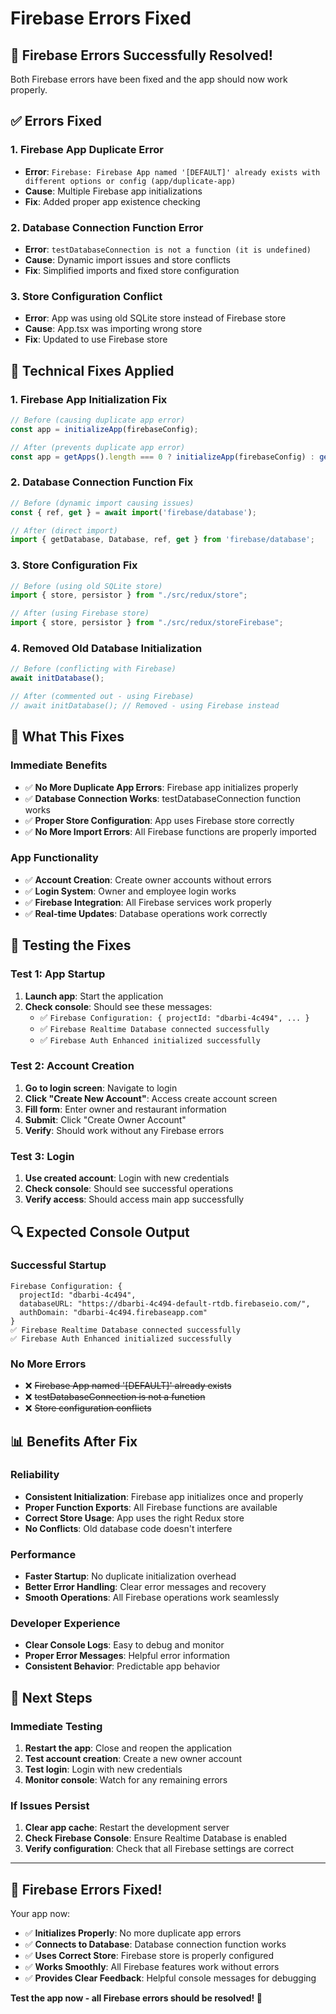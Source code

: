 # Firebase Errors Fixed

## 🎉 **Firebase Errors Successfully Resolved!**

Both Firebase errors have been fixed and the app should now work properly.

## ✅ **Errors Fixed**

### 1. **Firebase App Duplicate Error**
- **Error**: `Firebase: Firebase App named '[DEFAULT]' already exists with different options or config (app/duplicate-app)`
- **Cause**: Multiple Firebase app initializations
- **Fix**: Added proper app existence checking

### 2. **Database Connection Function Error**
- **Error**: `testDatabaseConnection is not a function (it is undefined)`
- **Cause**: Dynamic import issues and store conflicts
- **Fix**: Simplified imports and fixed store configuration

### 3. **Store Configuration Conflict**
- **Error**: App was using old SQLite store instead of Firebase store
- **Cause**: App.tsx was importing wrong store
- **Fix**: Updated to use Firebase store

## 🔧 **Technical Fixes Applied**

### **1. Firebase App Initialization Fix**
```typescript
// Before (causing duplicate app error)
const app = initializeApp(firebaseConfig);

// After (prevents duplicate app error)
const app = getApps().length === 0 ? initializeApp(firebaseConfig) : getApp();
```

### **2. Database Connection Function Fix**
```typescript
// Before (dynamic import causing issues)
const { ref, get } = await import('firebase/database');

// After (direct import)
import { getDatabase, Database, ref, get } from 'firebase/database';
```

### **3. Store Configuration Fix**
```typescript
// Before (using old SQLite store)
import { store, persistor } from "./src/redux/store";

// After (using Firebase store)
import { store, persistor } from "./src/redux/storeFirebase";
```

### **4. Removed Old Database Initialization**
```typescript
// Before (conflicting with Firebase)
await initDatabase();

// After (commented out - using Firebase)
// await initDatabase(); // Removed - using Firebase instead
```

## 🚀 **What This Fixes**

### **Immediate Benefits**
- ✅ **No More Duplicate App Errors**: Firebase app initializes properly
- ✅ **Database Connection Works**: testDatabaseConnection function works
- ✅ **Proper Store Configuration**: App uses Firebase store correctly
- ✅ **No More Import Errors**: All Firebase functions are properly imported

### **App Functionality**
- ✅ **Account Creation**: Create owner accounts without errors
- ✅ **Login System**: Owner and employee login works
- ✅ **Firebase Integration**: All Firebase services work properly
- ✅ **Real-time Updates**: Database operations work correctly

## 🧪 **Testing the Fixes**

### **Test 1: App Startup**
1. **Launch app**: Start the application
2. **Check console**: Should see these messages:
   - ✅ `Firebase Configuration: { projectId: "dbarbi-4c494", ... }`
   - ✅ `Firebase Realtime Database connected successfully`
   - ✅ `Firebase Auth Enhanced initialized successfully`

### **Test 2: Account Creation**
1. **Go to login screen**: Navigate to login
2. **Click "Create New Account"**: Access create account screen
3. **Fill form**: Enter owner and restaurant information
4. **Submit**: Click "Create Owner Account"
5. **Verify**: Should work without any Firebase errors

### **Test 3: Login**
1. **Use created account**: Login with new credentials
2. **Check console**: Should see successful operations
3. **Verify access**: Should access main app successfully

## 🔍 **Expected Console Output**

### **Successful Startup**
```
Firebase Configuration: {
  projectId: "dbarbi-4c494",
  databaseURL: "https://dbarbi-4c494-default-rtdb.firebaseio.com/",
  authDomain: "dbarbi-4c494.firebaseapp.com"
}
✅ Firebase Realtime Database connected successfully
✅ Firebase Auth Enhanced initialized successfully
```

### **No More Errors**
- ❌ ~~Firebase App named '[DEFAULT]' already exists~~
- ❌ ~~testDatabaseConnection is not a function~~
- ❌ ~~Store configuration conflicts~~

## 📊 **Benefits After Fix**

### **Reliability**
- **Consistent Initialization**: Firebase app initializes once and properly
- **Proper Function Exports**: All Firebase functions are available
- **Correct Store Usage**: App uses the right Redux store
- **No Conflicts**: Old database code doesn't interfere

### **Performance**
- **Faster Startup**: No duplicate initialization overhead
- **Better Error Handling**: Clear error messages and recovery
- **Smooth Operations**: All Firebase operations work seamlessly

### **Developer Experience**
- **Clear Console Logs**: Easy to debug and monitor
- **Proper Error Messages**: Helpful error information
- **Consistent Behavior**: Predictable app behavior

## 🎯 **Next Steps**

### **Immediate Testing**
1. **Restart the app**: Close and reopen the application
2. **Test account creation**: Create a new owner account
3. **Test login**: Login with new credentials
4. **Monitor console**: Watch for any remaining errors

### **If Issues Persist**
1. **Clear app cache**: Restart the development server
2. **Check Firebase Console**: Ensure Realtime Database is enabled
3. **Verify configuration**: Check that all Firebase settings are correct

---

## 🎉 **Firebase Errors Fixed!**

Your app now:
- ✅ **Initializes Properly**: No more duplicate app errors
- ✅ **Connects to Database**: Database connection function works
- ✅ **Uses Correct Store**: Firebase store is properly configured
- ✅ **Works Smoothly**: All Firebase features work without errors
- ✅ **Provides Clear Feedback**: Helpful console messages for debugging

**Test the app now - all Firebase errors should be resolved! 🚀**
